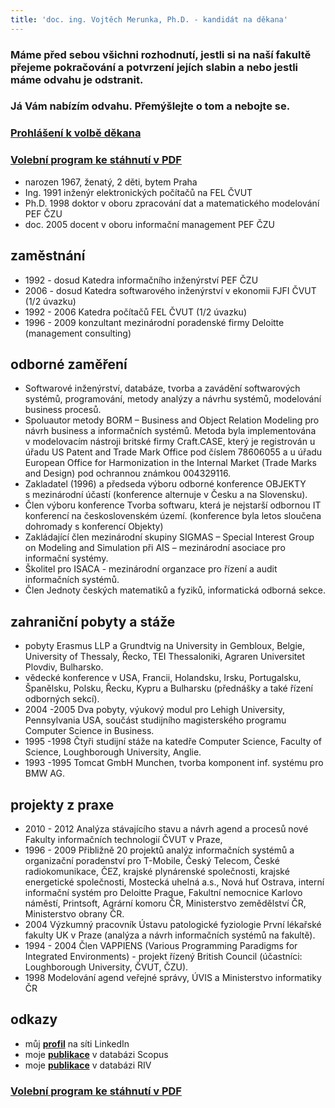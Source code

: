 ```yaml
---
title: 'doc. ing. Vojtěch Merunka, Ph.D. - kandidát na děkana'
---
```


### Máme před sebou všichni rozhodnutí, jestli si na&nbsp;naší fakultě přejeme pokračování a potvrzení jejích slabin a&nbsp;nebo jestli máme odvahu je odstranit.

### Já Vám nabízím odvahu. Přemýšlejte o tom a&nbsp;nebojte se.

### [Prohlášení k volbě děkana](/prohlaseni_k_volbe)

### [Volební program ke stáhnutí v PDF](/Merunka-prezentace.notes.pdf)

* narozen 1967, ženatý, 2 děti, bytem Praha
* Ing.  1991 inženýr elektronických počítačů na FEL ČVUT
* Ph.D. 1998 doktor v oboru zpracování dat a matematického modelování PEF ČZU
* doc.  2005 docent v oboru informační management PEF ČZU

## zaměstnání

* 1992 - dosud Katedra informačního inženýrství PEF ČZU
* 2006 - dosud Katedra softwarového inženýrství v ekonomii FJFI ČVUT (1/2 úvazku)
* 1992 - 2006 Katedra počítačů FEL ČVUT (1/2 úvazku)
* 1996 - 2009 konzultant mezinárodní poradenské firmy Deloitte (management consulting)

## odborné zaměření

* Softwarové inženýrství, databáze, tvorba a zavádění softwarových systémů, programování, metody analýzy a návrhu systémů, modelování business procesů.
* Spoluautor metody BORM – Business and Object Relation Modeling pro návrh business a&nbsp;informačních systémů. Metoda byla implementována v modelovacím nástroji britské firmy Craft.CASE, který je registrován u úřadu US Patent and Trade Mark Office pod číslem 78606055 a u úřadu European Office for Harmonization in the Internal Market (Trade Marks and Design) pod ochrannou známkou 004329116.
* Zakladatel (1996) a předseda výboru odborné konference OBJEKTY s mezinárodní účastí (konference alternuje v Česku a na Slovensku).
* Člen výboru konference Tvorba softwaru, která je nejstarší odbornou IT konferencí na&nbsp;československém území. (konference byla letos sloučena dohromady s&nbsp;konferencí Objekty)
* Zakládající člen mezinárodní skupiny SIGMAS – Special Interest Group on Modeling and&nbsp;Simulation při&nbsp;AIS&nbsp;–&nbsp;mezinárodní asociace pro informační systémy.
* Školitel pro ISACA - mezinárodní organzace pro řízení a audit informačních systémů.
* Člen Jednoty českých matematiků a fyziků, informatická odborná sekce.

## zahraniční pobyty a stáže

* pobyty Erasmus LLP a Grundtvig na University in Gembloux, Belgie, University of Thessaly, Řecko, TEI Thessaloniki, Agraren Universitet Plovdiv, Bulharsko.
* vědecké konference v USA, Francii, Holandsku, Irsku, Portugalsku, Španělsku, Polsku, Řecku, Kypru a&nbsp;Bulharsku (přednášky a také řízení odborných sekcí).
* 2004 -2005 Dva pobyty, výukový modul pro Lehigh University, Pennsylvania USA, součást studijního magisterského programu Computer Science in Business.
* 1995 -1998 Čtyři studijní stáže na katedře Computer Science, Faculty of Science, Loughborough University, Anglie.
* 1993 -1995 Tomcat GmbH Munchen, tvorba komponent  inf. systému pro BMW AG.

## projekty z praxe

* 2010 - 2012 Analýza stávajícího stavu a návrh agend a procesů nové Fakulty informačních technologií ČVUT v Praze,
* 1996 - 2009 Přibližně 20 projektů analýz informačních systémů a organizační poradenství pro T-Mobile, Český Telecom, České radiokomunikace, ČEZ, krajské plynárenské společnosti, krajské energetické společnosti, Mostecká uhelná a.s., Nová huť Ostrava, interní informační systém pro Deloitte Prague, Fakultní nemocnice Karlovo náměstí, Printsoft, Agrární komoru ČR, Ministerstvo zemědělství ČR, Ministerstvo obrany ČR.
* 2004        Výzkumný pracovník Ústavu patologické fyziologie První lékařské fakulty UK v Praze (analýza a návrh informačních systémů na fakultě).
* 1994 - 2004 Člen VAPPIENS (Various Programming Paradigms for Integrated Environments) - projekt řízený British Council (účastníci: Loughborough University, ČVUT, ČZU).
* 1998        Modelování agend veřejné správy, ÚVIS a Ministerstvo informatiky ČR

## odkazy

* můj **[profil](http://cz.linkedin.com/in/vmerunka/)** na síti LinkedIn
* moje **[publikace](http://www.scopus.com/authid/detail.url?authorId=6508362925)** v databázi Scopus
* moje **[publikace](http://www.isvav.cz/findResultByFilter.do?typVyhledavani=advanced&vyzOrgRok=2013&vyzOrgPoskyt=any&vyzOrg=0&authorSurname=Merunka&authorName=Vojt%C4%9Bch&formType=1)** v databázi RIV

### [Volební program ke stáhnutí v PDF](/Merunka-prezentace.notes.pdf)

